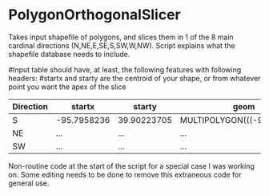 # PolygonOrthogonalSlicer
Takes input shapefile of polygons, and slices them in 1 of the 8 main cardinal directions (N,NE,E,SE,S,SW,W,NW). Script explains what the shapefile database needs to include. 

#Input table should have, at least, the following features with following headers:
#startx and starty are the centroid of your shape, or from whatever point you want the apex of the slice
<table>
<thead>
<tr>
<th>Direction</th>
<th>   startx  </th>
<th>   starty  </th>
<th>   geom
</tr>
</thead>
<tbody>
<tr>
<td>   S     </td>
<td>-95.7958236</td>
<td>39.90223705</td>
<td>MULTIPOLYGON(((-95.787895...</td>
</tr>
<tr>
<td>   NE    </td>
<td>   ...     </td>
<td>   ...     </td>
<td>   ...     </td>
</tr>
<tr>
<td>   SW    </td>   
<td>   ...     </td>
<td>   ...     </td>
<td>   ...     </td>
</tr>
</tbody>
</table>


Non-routine code at the start of the script for a special case I was working on. Some editing needs to be done to remove this extraneous code for general use.
